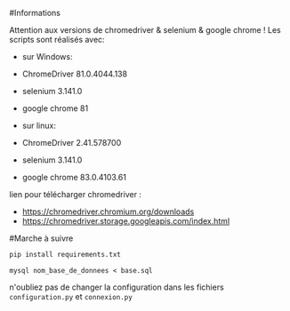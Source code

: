 #Informations

Attention aux versions de chromedriver & selenium & google chrome !
Les scripts sont réalisés avec:
* sur Windows:
* ChromeDriver 81.0.4044.138 
* selenium 3.141.0
* google chrome 81

* sur linux:
* ChromeDriver 2.41.578700
* selenium 3.141.0
* google chrome 83.0.4103.61 

lien pour télécharger chromedriver : 
* https://chromedriver.chromium.org/downloads
* https://chromedriver.storage.googleapis.com/index.html

#Marche à suivre

``` python
pip install requirements.txt 
```

`mysql nom_base_de_donnees < base.sql`

n'oubliez pas de changer la configuration dans les fichiers `configuration.py` et `connexion.py`


